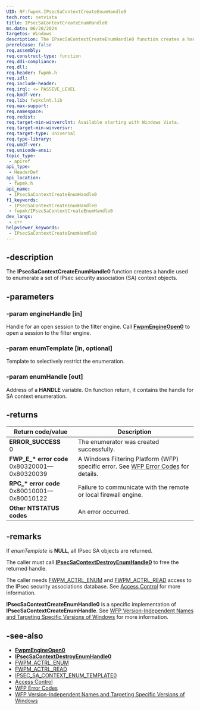 ```yaml
---
UID: NF:fwpmk.IPsecSaContextCreateEnumHandle0
tech.root: netvista
title: IPsecSaContextCreateEnumHandle0
ms.date: 06/20/2024
targetos: Windows
description: The IPsecSaContextCreateEnumHandle0 function creates a handle used to enumerate a set of IPsec security association (SA) context objects.
prerelease: false
req.assembly: 
req.construct-type: function
req.ddi-compliance: 
req.dll: 
req.header: fwpmk.h
req.idl: 
req.include-header: 
req.irql: <= PASSIVE_LEVEL
req.kmdf-ver: 
req.lib: fwpkclnt.lib
req.max-support: 
req.namespace: 
req.redist: 
req.target-min-winverclnt: Available starting with Windows Vista.
req.target-min-winversvr: 
req.target-type: Universal
req.type-library: 
req.umdf-ver: 
req.unicode-ansi: 
topic_type:
 - apiref
api_type:
 - HeaderDef
api_location:
 - fwpmk.h
api_name:
 - IPsecSaContextCreateEnumHandle0
f1_keywords:
 - IPsecSaContextCreateEnumHandle0
 - fwpmk/IPsecSaContextCreateEnumHandle0
dev_langs:
 - c++
helpviewer_keywords:
 - IPsecSaContextCreateEnumHandle0
---
```


## -description

The **IPsecSaContextCreateEnumHandle0** function creates a handle used to enumerate a set of IPsec security association (SA) context objects.

## -parameters

### -param engineHandle [in]

Handle for an open session to the filter engine. Call **[FwpmEngineOpen0](nf-fwpmk-fwpmengineopen0.md)** to open a session to the filter engine.

### -param enumTemplate [in, optional]

Template to selectively restrict the enumeration.

### -param enumHandle [out]

Address of a **HANDLE** variable. On function return, it contains the handle for SA context enumeration.

## -returns

| Return code/value | Description |
|---|---|
| **ERROR_SUCCESS**<br>0 | The enumerator was created successfully. |
| **FWP_E_\* error code**<br>0x80320001—0x80320039 | A Windows Filtering Platform (WFP) specific error. See [WFP Error Codes](/windows/win32/fwp/wfp-error-codes) for details. |
| **RPC_\* error code**<br>0x80010001—0x80010122 | Failure to communicate with the remote or local firewall engine. |
| **Other NTSTATUS codes** | An error occurred. |

## -remarks

If *enumTemplate* is **NULL**, all IPsec SA objects are returned.

The caller must call **[IPsecSaContextDestroyEnumHandle0](nf-fwpmk-ipsecsacontextdestroyenumhandle0.md)** to free the returned handle.

The caller needs [FWPM_ACTRL_ENUM](/windows/desktop/FWP/access-right-identifiers) and [FWPM_ACTRL_READ](/windows/desktop/FWP/access-right-identifiers) access to the IPsec security associations database. See [Access Control](/windows/desktop/FWP/access-control) for more information.

**IPsecSaContextCreateEnumHandle0** is a specific implementation of **IPsecSaContextCreateEnumHandle**. See [WFP Version-Independent Names and Targeting Specific Versions of Windows](/windows/desktop/FWP/wfp-version-independent-names-and-targeting-specific-versions-of-windows) for more information.

## -see-also

- **[FwpmEngineOpen0](nf-fwpmk-fwpmengineopen0.md)**
- **[IPsecSaContextDestroyEnumHandle0](nf-fwpmk-ipsecsacontextdestroyenumhandle0.md)**
- [FWPM_ACTRL_ENUM](/windows/desktop/FWP/access-right-identifiers)
- [FWPM_ACTRL_READ](/windows/desktop/FWP/access-right-identifiers)
- [IPSEC_SA_CONTEXT_ENUM_TEMPLATE0](/windows/win32/api/ipsectypes/ns-ipsectypes-ipsec_sa_context_enum_template0)
- [Access Control](/windows/desktop/FWP/access-control)
- [WFP Error Codes](/windows/win32/fwp/wfp-error-codes)
- [WFP Version-Independent Names and Targeting Specific Versions of Windows](/windows/desktop/FWP/wfp-version-independent-names-and-targeting-specific-versions-of-windows)
